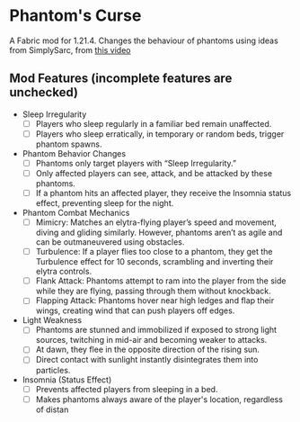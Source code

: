 # Phantom's Curse

A Fabric mod for 1.21.4. Changes the behaviour of phantoms using ideas from SimplySarc, from [this video](https://www.youtube.com/watch?v=30BmmdCnc3A)

## Mod Features (incomplete features are unchecked)
- Sleep Irregularity
  - [ ] Players who sleep regularly in a familiar bed remain unaffected.
  - [ ] Players who sleep erratically, in temporary or random beds, trigger phantom spawns.
- Phantom Behavior Changes
  - [ ] Phantoms only target players with “Sleep Irregularity.”
  - [ ] Only affected players can see, attack, and be attacked by these phantoms.
  - [ ] If a phantom hits an affected player, they receive the Insomnia status effect, preventing sleep for the night.
- Phantom Combat Mechanics
  - [ ] Mimicry: Matches an elytra-flying player’s speed and movement, diving and gliding similarly. However, phantoms aren’t as agile and can be outmaneuvered using obstacles.
  - [ ] Turbulence: If a player flies too close to a phantom, they get the Turbulence effect for 10 seconds, scrambling and inverting their elytra controls.
  - [ ] Flank Attack: Phantoms attempt to ram into the player from the side while they are flying, passing through them without knockback.
  - [ ] Flapping Attack: Phantoms hover near high ledges and flap their wings, creating wind that can push players off edges.
- Light Weakness
  - [ ] Phantoms are stunned and immobilized if exposed to strong light sources, twitching in mid-air and becoming weaker to attacks.
  - [ ] At dawn, they flee in the opposite direction of the rising sun.
  - [ ] Direct contact with sunlight instantly disintegrates them into particles.
- Insomnia (Status Effect)
  - [ ] Prevents affected players from sleeping in a bed.
  - [ ] Makes phantoms always aware of the player's location, regardless of distan
